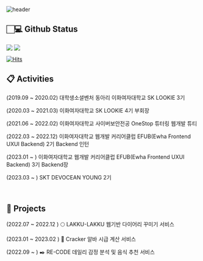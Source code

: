 

<!--**june0216/june0216** is a ✨ _special_ ✨ repository because its `README.md` (this file) appears on your GitHub profile.-->

![header](https://capsule-render.vercel.app/api?type=waving&color=0:b0c4de,100:fffacd&height=180&section=header&text=JIYUN's%20Github%20Page&fontSize=50&fontColor=778899&fontAlignY=38&animation=twinkling)

## 🏻‍💻 Github Status

<img align="center" src="https://github-readme-stats.vercel.app/api?username=june0216&show_icons=true&count_private=true&icon_color=778899&title_color=778899&text_color=778899&bg_color=fffacd" />

<img align="center" src="https://github-readme-stats.vercel.app/api/top-langs/?username=june0216&layout=compact&icon_color=778899&title_color=778899&text_color=778899&bg_color=fffacd" />

[![Hits](https://hits.seeyoufarm.com/api/count/incr/badge.svg?url=https%3A%2F%2Fgithub.com%2Fjune0216&count_bg=%23C0C0C0&title_bg=%23000000&icon=&icon_color=%23E7E7E7&title=hits&edge_flat=false)](https://hits.seeyoufarm.com)



## 📋  Activities

(2019.09 ~ 2020.02)     대학생소셜벤처 동아리 이화여자대학교 SK LOOKIE 3기 

(2020.03 ~ 2021.03)     이화여자대학교 SK LOOKIE 4기 부회장

(2021.06 ~ 2022.02)     이화여자대학교 사이버보안전공 OneStop 튜터링 웹개발 튜티

(2022.03 ~ 2022.12)     이화여자대학교 웹개발 커리어클럽 EFUB(Ewha Frontend UXUI Backend) 2기 Backend 인턴

(2023.01 ~        )     이화여자대학교 웹개발 커리어클럽 EFUB(Ewha Frontend UXUI Backend) 3기 Backend장

(2023.03 ~        )     SKT DEVOCEAN YOUNG 2기

<br/>

## 📌  Projects

(2022.07 ~ 2022.12 )    🌕 LAKKU-LAKKU 웹기반 다이어리 꾸미기 서비스

(2023.01 ~ 2023.02 )    🍪 Cracker 알바 시급 계산 서비스

(2022.09 ~         )    ✒️ RE-CODE 데일리 감정 분석 및 음식 추천 서비스


